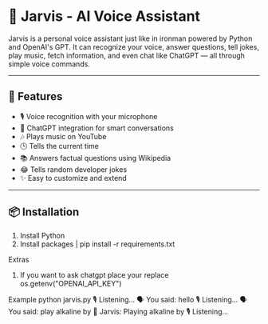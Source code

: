 # 🤖 Jarvis - AI Voice Assistant

Jarvis is a personal voice assistant just like in ironman powered by Python and OpenAI's GPT. It can recognize your voice, answer questions, tell jokes, play music, fetch information, and even chat like ChatGPT — all through simple voice commands.

---

## 🚀 Features

- 🎙️ Voice recognition with your microphone
- 🤖 ChatGPT integration for smart conversations
- 🎶 Plays music on YouTube
- 🕒 Tells the current time
- 📚 Answers factual questions using Wikipedia
- 😂 Tells random developer jokes
- ✨ Easy to customize and extend

---

## 📦 Installation

1. Install Python
2. Install packages | pip install -r requirements.txt

Extras
1. If you want to ask chatgpt place your replace os.getenv("OPENAI_API_KEY")

Example
 python jarvis.py
🎙️ Listening...
🗣️ You said: hello
🎙️ Listening...
🗣️ You said: play alkaline by
🧠 Jarvis: Playing alkaline by
🎙️ Listening...
